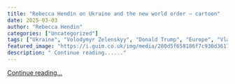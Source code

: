 ```yaml
---
title: "Rebecca Hendin on Ukraine and the new world order – cartoon"
date: 2025-03-03
author: "Rebecca Hendin"
categories: ["Uncategorized"]
tags: ["Ukraine", "Volodymyr Zelenskyy", "Donald Trump", "Europe", "Vladimir Putin", "Emmanuel Macron", "Keir Starmer", "US news"]
featured_image: "https://i.guim.co.uk/img/media/280d5f658186f7c930d36175840f0ea86833e345/2_0_3539_2124/master/3539.jpg?width=140&quality=85&auto=format&fit=max&s=a3f84e665358900fe3f43395432ae483"
description: " Continue reading......"
---
```


[Continue reading...](https://www.theguardian.com/commentisfree/picture/2025/mar/03/rebecca-hendin-ukraine-new-world-order)
